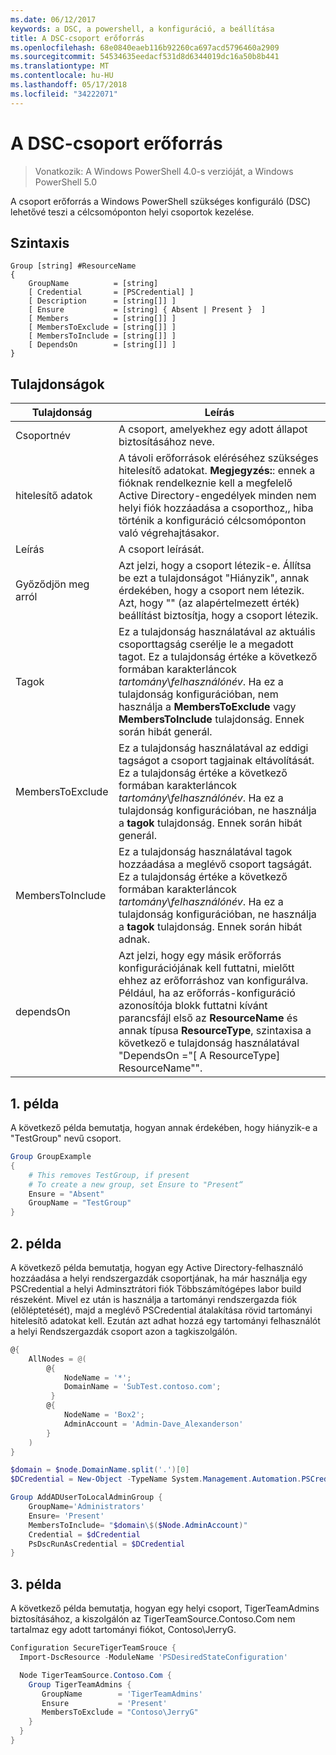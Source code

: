 ```yaml
---
ms.date: 06/12/2017
keywords: a DSC, a powershell, a konfiguráció, a beállítása
title: A DSC-csoport erőforrás
ms.openlocfilehash: 68e0840eaeb116b92260ca697acd5796460a2909
ms.sourcegitcommit: 54534635eedacf531d8d6344019dc16a50b8b441
ms.translationtype: MT
ms.contentlocale: hu-HU
ms.lasthandoff: 05/17/2018
ms.locfileid: "34222071"
---
```

# <a name="dsc-group-resource"></a>A DSC-csoport erőforrás

> Vonatkozik: A Windows PowerShell 4.0-s verzióját, a Windows PowerShell 5.0

A csoport erőforrás a Windows PowerShell szükséges konfiguráló (DSC) lehetővé teszi a célcsomóponton helyi csoportok kezelése.

## <a name="syntax"></a>Szintaxis

```
Group [string] #ResourceName
{
    GroupName          = [string]
    [ Credential       = [PSCredential] ]
    [ Description      = [string[]] ]
    [ Ensure           = [string] { Absent | Present }  ]
    [ Members          = [string[]] ]
    [ MembersToExclude = [string[]] ]
    [ MembersToInclude = [string[]] ]
    [ DependsOn        = [string[]] ]
}
```

## <a name="properties"></a>Tulajdonságok

|  Tulajdonság  |  Leírás   |
|---|---|
| Csoportnév| A csoport, amelyekhez egy adott állapot biztosításához neve.|
| hitelesítő adatok| A távoli erőforrások eléréséhez szükséges hitelesítő adatokat. **Megjegyzés:**: ennek a fióknak rendelkeznie kell a megfelelő Active Directory-engedélyek minden nem helyi fiók hozzáadása a csoporthoz,, hiba történik a konfiguráció célcsomóponton való végrehajtásakor.
| Leírás| A csoport leírását.|
| Győződjön meg arról| Azt jelzi, hogy a csoport létezik-e. Állítsa be ezt a tulajdonságot "Hiányzik", annak érdekében, hogy a csoport nem létezik. Azt, hogy "" (az alapértelmezett érték) beállítást biztosítja, hogy a csoport létezik.|
| Tagok| Ez a tulajdonság használatával az aktuális csoporttagság cserélje le a megadott tagot. Ez a tulajdonság értéke a következő formában karakterláncok *tartomány*\\*felhasználónév*. Ha ez a tulajdonság konfigurációban, nem használja a **MembersToExclude** vagy **MembersToInclude** tulajdonság. Ennek során hibát generál.|
| MembersToExclude| Ez a tulajdonság használatával az eddigi tagságot a csoport tagjainak eltávolítását. Ez a tulajdonság értéke a következő formában karakterláncok *tartomány*\\*felhasználónév*. Ha ez a tulajdonság konfigurációban, ne használja a **tagok** tulajdonság. Ennek során hibát generál.|
| MembersToInclude| Ez a tulajdonság használatával tagok hozzáadása a meglévő csoport tagságát. Ez a tulajdonság értéke a következő formában karakterláncok *tartomány*\\*felhasználónév*. Ha ez a tulajdonság konfigurációban, ne használja a **tagok** tulajdonság. Ennek során hibát adnak.|
| dependsOn | Azt jelzi, hogy egy másik erőforrás konfigurációjának kell futtatni, mielőtt ehhez az erőforráshoz van konfigurálva. Például, ha az erőforrás-konfiguráció azonosítója blokk futtatni kívánt parancsfájl első az __ResourceName__ és annak típusa __ResourceType__, szintaxisa a következő e tulajdonság használatával "DependsOn ="[ A ResourceType] ResourceName"".|

## <a name="example-1"></a>1. példa

A következő példa bemutatja, hogyan annak érdekében, hogy hiányzik-e a "TestGroup" nevű csoport.

```powershell
Group GroupExample
{
    # This removes TestGroup, if present
    # To create a new group, set Ensure to "Present“
    Ensure = "Absent"
    GroupName = "TestGroup"
}
```

## <a name="example-2"></a>2. példa

A következő példa bemutatja, hogyan egy Active Directory-felhasználó hozzáadása a helyi rendszergazdák csoportjának, ha már használja egy PSCredential a helyi Adminsztrátori fiók Többszámítógépes labor build részeként.
Mivel ez után is használja a tartományi rendszergazda fiók (előléptetését), majd a meglévő PSCredential átalakítása rövid tartományi hitelesítő adatokat kell.
Ezután azt adhat hozzá egy tartományi felhasználót a helyi Rendszergazdák csoport azon a tagkiszolgálón.

```powershell
@{
    AllNodes = @(
        @{
            NodeName = '*';
            DomainName = 'SubTest.contoso.com';
         }
        @{
            NodeName = 'Box2';
            AdminAccount = 'Admin-Dave_Alexanderson'
        }
    )
}

$domain = $node.DomainName.split('.')[0]
$DCredential = New-Object -TypeName System.Management.Automation.PSCredential -ArgumentList ("$domain\$($credential.Username)", $Credential.Password)

Group AddADUserToLocalAdminGroup {
    GroupName='Administrators'
    Ensure= 'Present'
    MembersToInclude= "$domain\$($Node.AdminAccount)"
    Credential = $dCredential
    PsDscRunAsCredential = $DCredential
}
```

## <a name="example-3"></a>3. példa

A következő példa bemutatja, hogyan egy helyi csoport, TigerTeamAdmins biztosításához, a kiszolgálón az TigerTeamSource.Contoso.Com nem tartalmaz egy adott tartományi fiókot, Contoso\JerryG.

```powershell
Configuration SecureTigerTeamSrouce {
  Import-DscResource -ModuleName 'PSDesiredStateConfiguration'

  Node TigerTeamSource.Contoso.Com {
    Group TigerTeamAdmins {
       GroupName        = 'TigerTeamAdmins'
       Ensure           = 'Present'
       MembersToExclude = "Contoso\JerryG"
    }
  }
}
```